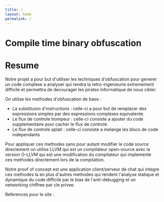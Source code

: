 ```yaml
---
title: /
layout: home
permalink: /
---
```


# Compile time binary obfuscation

# Resume
Notre projet a pour but d'utiliser les techniques d'obfuscation pour generer un code complexe a analyser qui
rendra la retro-ingenieurie extremement difficile et permettra de decourager les pirates informatique de nous cibler.

On utilise les methodes d'obfuscation de base :
- La substituion d'instructions : celle-ci a pour but de remplacer des expressions simples par des expressions complexes equivalente.
- Le flux de controle trompeur : celle-ci consiste a ajouter du code supplementaire pour cacher le flux de controle.
- Le flux de controle aplati : celle-ci consiste a melange les blocs de code independants

Pour appliquer ces methodes sans pour autant modifier le code source directement on utilise LLVM qui est un compilateur open-source
avec la version O-LLVM qui est une modification du compilateur qui implemente ces methodes directement lors de la compilation.

 Notre proof of concept est une application client/serveur de chat qui integre ces methodes la en plus d'autres methodes qui rendent l'analyse statique et dynamique du code difficile par le bias de l'anti-debugging et un networking chiffree par cle privee.



 References pour le site : 
